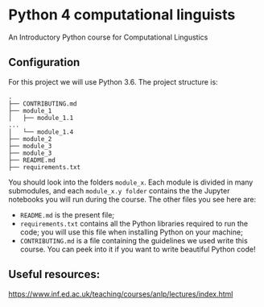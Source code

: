 # Python 4 computational linguists 

An Introductory Python course for Computational Lingustics

## Configuration

For this project we will use Python 3.6. 
The project structure is:

```
.
├── CONTRIBUTING.md
├── module_1
│   ├── module_1.1
...
│   └── module_1.4
├── module_2
├── module_3
├── module_3
├── README.md
├── requirements.txt

```

You should look into the folders `module_x`. Each module is divided in many submodules, and each `module_x.y folder` contains the the Jupyter notebooks you will run during the course. 
The other files you see here are:
- `README.md` is the present file;
- `requirements.txt` contains all the Python libraries required to run the code; you will use this file when installing Python on your machine;
- `CONTRIBUTING.md` is a file containing the guidelines we used write this course. You can peek into it if you want to write beautiful Python code!

## Useful resources:
https://www.inf.ed.ac.uk/teaching/courses/anlp/lectures/index.html
